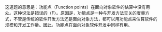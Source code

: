 这道题的意思是：功能点（Function points）在面向对象软件的估算中没有用处。这种说法是错误的（F）。原因是，功能点是一种与开发方法无关的度量方式，不管是传统的软件开发方法还是面向对象方法，都可以用功能点来估算软件的规模和开发工作量。因此，功能点在面向对象软件开发中同样有用。